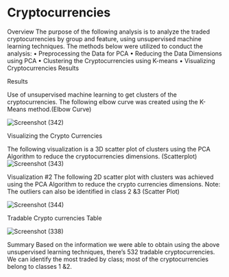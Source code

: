 # Cryptocurrencies


Overview
The purpose of the following analysis is to analyze the traded cryptocurrencies by group and feature, using unsupervised machine learning techniques. 
The methods below were utilized to conduct the analysis:
•	Preprocessing the Data for PCA
•	Reducing the Data Dimensions using PCA
•	Clustering the Cryptocurrencies using K-means
•	Visualizing Cryptocurrencies Results


Results

Use of unsupervised machine learning to get clusters of the cryptocurrencies. The following elbow curve was created using the K-Means method.(Elbow Curve)



![Screenshot (342)](https://user-images.githubusercontent.com/102800315/183267299-3e3e8a32-da83-4cda-9997-9b2d3314757e.png)


Visualizing the Crypto Currencies

The following visualization is a 3D scatter plot of clusters using the PCA Algorithm to reduce the cryptocurrencies dimensions.
(Scatterplot)
![Screenshot (343)](https://user-images.githubusercontent.com/102800315/183267340-b9eca084-6a6c-498a-973b-4d80752a0c7a.png)



Visualization #2
The following 2D scatter plot with clusters was achieved using the PCA Algorithm to reduce the crypto currencies dimensions.
Note: The outliers can also be identified in class 2 &3
(Scatter Plot)

![Screenshot (344)](https://user-images.githubusercontent.com/102800315/183267357-315b2843-29a6-4572-9a2e-7a54498f37db.png)


Tradable Crypto currencies Table



![Screenshot (338)](https://user-images.githubusercontent.com/102800315/183267398-6e5b0558-5005-4929-b23e-cfb1d96ce1a6.png)



Summary
Based on the information we were able to obtain using the above unsupervised learning techniques, there’s 532 tradable cryptocurrencies. We can identify the most traded by class; most of the cryptocurrencies belong to classes 1 &2. 
